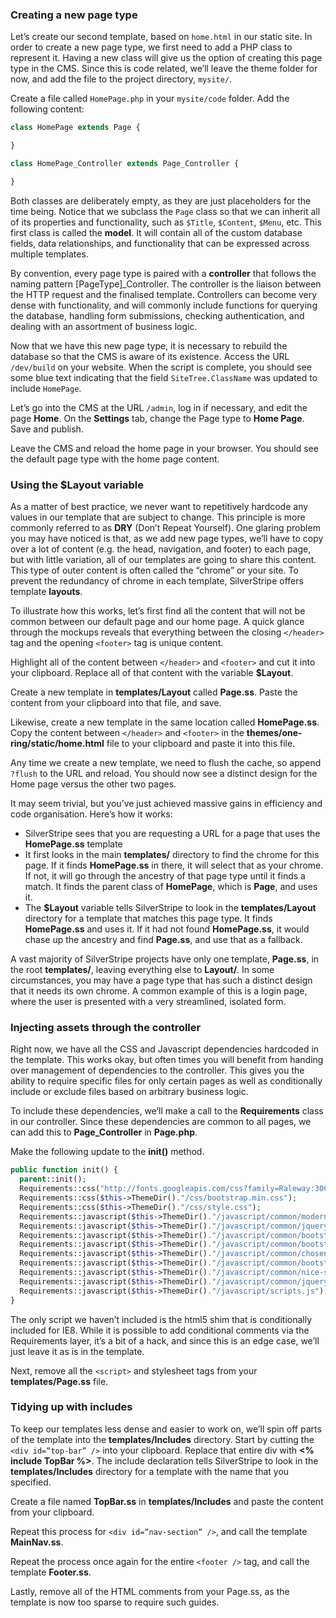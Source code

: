 ### Creating a new page type

Let’s create our second template, based on `home.html` in our static site. In order to create a new page type, we first need to add a PHP class to represent it. Having a new class will give us the option of creating this page type in the CMS. Since this is code related, we’ll leave the theme folder for now, and add the file to the project directory, `mysite/`.

Create a file called `HomePage.php` in your `mysite/code` folder. Add the following content:

```php    
class HomePage extends Page {

}

class HomePage_Controller extends Page_Controller {

}
```

Both classes are deliberately empty, as they are just placeholders for the time being. Notice that we subclass the `Page` class so that we can inherit all of its properties and functionality, such as `$Title`, `$Content`, `$Menu`, etc. This first class is called the **model**. It will contain all of the custom database fields, data relationships, and functionality that can be expressed across multiple templates.

By convention, every page type is paired with a **controller** that follows the naming pattern [PageType]_Controller. The controller is the liaison between the HTTP request and the finalised template. Controllers can become very dense with functionality, and will commonly include functions for querying the database, handling form submissions, checking authentication, and dealing with an assortment of business logic.

Now that we have this new page type, it is necessary to rebuild the database so that the CMS is aware of its existence. Access the URL `/dev/build` on your website. When the script is complete, you should see some blue text indicating that the field `SiteTree.ClassName` was updated to include `HomePage`.

Let’s go into the CMS at the URL `/admin`, log in if necessary, and edit the page **Home**. On the **Settings** tab, change the Page type to **Home Page**. Save and publish.

Leave the CMS and reload the home page in your browser. You should see the default page type with the home page content.

### Using the $Layout variable

As a matter of best practice, we never want to repetitively hardcode any values in our template that are subject to change. This principle is more commonly referred to as **DRY** (Don’t Repeat Yourself). One glaring problem you may have noticed is that, as we add new page types, we’ll have to copy over a lot of content (e.g. the head, navigation, and footer) to each page, but with little variation, all of our templates are going to share this content. This type of outer content is often called the “chrome” or your site. To prevent the redundancy of chrome in each template, SilverStripe offers template **layouts**.

To illustrate how this works, let’s first find all the content that will not be common between our default page and our home page. A quick glance through the mockups reveals that everything between the closing `</header>` tag and the opening `<footer>` tag is unique content.

Highlight all of the content between `</header>` and `<footer>` and cut it into your clipboard. Replace all of that content with the variable **$Layout**.

Create a new template in **templates/Layout** called **Page.ss**. Paste the content from your clipboard into that file, and save.

Likewise, create a new template in the same location called **HomePage.ss**. Copy the content between `</header>` and `<footer>` in the **themes/one-ring/static/home.html** file to your clipboard and paste it into this file.

Any time we create a new template, we need to flush the cache, so append `?flush` to the URL and reload. You should now see a distinct design for the Home page versus the other two pages.

It may seem trivial, but you’ve just achieved massive gains in efficiency and code organisation. Here’s how it works:

*   SilverStripe sees that you are requesting a URL for a page that uses the **HomePage.ss** template
*   It first looks in the main **templates/** directory to find the chrome for this page. If it finds **HomePage.ss** in there, it will select that as your chrome. If not, it will go through the ancestry of that page type until it finds a match. It finds the parent class of **HomePage**, which is **Page**, and uses it.
*   The **$Layout** variable tells SilverStripe to look in the **templates/Layout** directory for a template that matches this page type. It finds **HomePage.ss** and uses it. If it had not found **HomePage.ss**, it would chase up the ancestry and find **Page.ss**, and use that as a fallback.

A vast majority of SilverStripe projects have only one template, **Page.ss**, in the root **templates/**, leaving everything else to **Layout/**. In some circumstances, you may have a page type that has such a distinct design that it needs its own chrome. A common example of this is a login page, where the user is presented with a very streamlined, isolated form.

### Injecting assets through the controller

Right now, we have all the CSS and Javascript dependencies hardcoded in the template. This works okay, but often times you will benefit from handing over management of dependencies to the controller. This gives you the ability to require specific files for only certain pages as well as conditionally include or exclude files based on arbitrary business logic.

To include these dependencies, we’ll make a call to the **Requirements** class in our controller. Since these dependencies are common to all pages, we can add this to **Page_Controller** in **Page.php**.

Make the following update to the **init()** method.

```php
public function init() {   
  parent::init();
  Requirements::css("http://fonts.googleapis.com/css?family=Raleway:300,500,900%7COpen+Sans:400,700,400italic");
  Requirements::css($this->ThemeDir()."/css/bootstrap.min.css");
  Requirements::css($this->ThemeDir()."/css/style.css");
  Requirements::javascript($this->ThemeDir()."/javascript/common/modernizr.js");
  Requirements::javascript($this->ThemeDir()."/javascript/common/jquery-1.11.1.min.js");
  Requirements::javascript($this->ThemeDir()."/javascript/common/bootstrap.min.js");
  Requirements::javascript($this->ThemeDir()."/javascript/common/bootstrap-datepicker.js");
  Requirements::javascript($this->ThemeDir()."/javascript/common/chosen.min.js");
  Requirements::javascript($this->ThemeDir()."/javascript/common/bootstrap-checkbox.js");
  Requirements::javascript($this->ThemeDir()."/javascript/common/nice-scroll.js");
  Requirements::javascript($this->ThemeDir()."/javascript/common/jquery-browser.js");
  Requirements::javascript($this->ThemeDir()."/javascript/scripts.js");
}
```

The only script we haven’t included is the html5 shim that is conditionally included for IE8. While it is possible to add conditional comments via the Requirements layer, it’s a bit of a hack, and since this is an edge case, we’ll just leave it as is in the template.

Next, remove all the `<script>` and stylesheet tags from your **templates/Page.ss** file.

### Tidying up with includes

To keep our templates less dense and easier to work on, we’ll spin off parts of the template into the **templates/Includes** directory. Start by cutting the `<div id=”top-bar” />` into your clipboard. Replace that entire div with **<% include TopBar %>**. The include declaration tells SilverStripe to look in the **templates/Includes** directory for a template with the name that you specified.

Create a file named **TopBar.ss** in **templates/Includes** and paste the content from your clipboard.

Repeat this process for `<div id=”nav-section” />`, and call the template **MainNav.ss**.

Repeat the process once again for the entire `<footer />` tag, and call the template **Footer.ss**.

Lastly, remove all of the HTML comments from your Page.ss, as the template is now too sparse to require such guides.